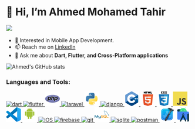 # 👋 Hi, I’m Ahmed Mohamed Tahir

![](https://komarev.com/ghpvc/?username=ahmedmt3)

- 👀 Interested in Mobile App Development.
- 📫 Reach me on <a href="https://www.linkedin.com/in/ahmedmt/" target="_blank">LinkedIn</a>
- 💬 Ask me about **Dart, Flutter, and Cross-Platform applications**

![Ahmed's GitHub stats](https://github-readme-stats.vercel.app/api?username=ahmedmt3)

<h3 align="left">Languages and Tools:</h3>
<p align="left">

<a href="https://dart.dev" target="_blank">
    <img src="https://www.vectorlogo.zone/logos/dartlang/dartlang-icon.svg" alt="dart" width="40" height="40"/>
  </a>
 <a href="https://flutter.dev" target="_blank">
    <img src="https://www.vectorlogo.zone/logos/flutterio/flutterio-icon.svg" alt="flutter" width="40" height="40"/>
 </a>
 <a href="https://www.php.net/" target="_blank">
    <img src="https://raw.githubusercontent.com/devicons/devicon/master/icons/php/php-original.svg" alt="php" width="40" height="40"/>
 </a>
 <a href="https://laravel.com/" target="_blank">
    <img src="https://icons.ly/laravel/#FF2D20" alt="laravel" width="40" height="40"/>
</a>
<a href="https://www.python.org/" target="_blank">
    <img src="https://raw.githubusercontent.com/devicons/devicon/master/icons/python/python-original.svg" alt="python" width="40" height="40"/>
</a>
 <a href="https://www.djangoproject.com/" target="_blank">
    <img src="https://www.vectorlogo.zone/logos/djangoproject/djangoproject-icon.svg" alt="django" width="40" height="40"/>
</a>
<a href="https://isocpp.org/" target="_blank">
    <img src="https://raw.githubusercontent.com/devicons/devicon/master/icons/cplusplus/cplusplus-original.svg" alt="c++" width="40" height="40"/>
</a>
  <a href="https://www.w3.org/html/" target="_blank">
    <img src="https://raw.githubusercontent.com/devicons/devicon/master/icons/html5/html5-original-wordmark.svg" alt="html5" width="40" height="40"/>
  </a>
  <a href="https://www.w3.org/Style/CSS/" target="_blank">
    <img src="https://raw.githubusercontent.com/devicons/devicon/master/icons/css3/css3-original-wordmark.svg" alt="css3" width="40" height="40"/>
  </a>
  <a href="https://developer.mozilla.org/en-US/docs/Web/JavaScript" target="_blank">
    <img src="https://raw.githubusercontent.com/devicons/devicon/master/icons/javascript/javascript-original.svg" alt="javascript" width="40" height="40"/>
  </a>
  <br>
  <a href="https://code.visualstudio.com/" target="_blank">
    <img src="https://raw.githubusercontent.com/devicons/devicon/master/icons/vscode/vscode-original.svg" alt="vscode" width="40" height="40"/>
  </a>
  <a href="https://developer.android.com" target="_blank">
    <img src="https://raw.githubusercontent.com/devicons/devicon/master/icons/android/android-original-wordmark.svg" alt="android" width="40" height="40"/>
  </a>
  <a href="https://developer.apple.com/" target="_blank">
    <img src="https://upload.wikimedia.org/wikipedia/commons/f/fa/Apple_logo_black.svg" alt="iOS" width="40" height="40"/>
  </a>
  <a href="https://firebase.google.com/" target="_blank">
    <img src="https://www.vectorlogo.zone/logos/firebase/firebase-icon.svg" alt="firebase" width="40" height="40"/>
  </a>
  <a href="https://git-scm.com/" target="_blank">
    <img src="https://www.vectorlogo.zone/logos/git-scm/git-scm-icon.svg" alt="git" width="40" height="40"/>
  </a>
  <a href="https://www.mysql.com/" target="_blank">
    <img src="https://raw.githubusercontent.com/devicons/devicon/master/icons/mysql/mysql-original-wordmark.svg" alt="mysql" width="40" height="40"/>
  </a>
  <a href="https://www.sqlite.org/" target="_blank">
    <img src="https://www.vectorlogo.zone/logos/sqlite/sqlite-icon.svg" alt="sqlite" width="40" height="40"/>
  </a>
  <a href="https://www.postman.com/" target="_blank">
    <img src="https://www.vectorlogo.zone/logos/getpostman/getpostman-icon.svg" alt="postman" width="40" height="40"/>
  </a>
  <a href="https://developer.apple.com/xcode/" target="_blank">
    <img src="https://raw.githubusercontent.com/devicons/devicon/master/icons/xcode/xcode-original.svg" alt="xcode" width="40" height="40"/>
  </a>
  <a href="https://developer.android.com/studio" target="_blank">
    <img src="https://raw.githubusercontent.com/devicons/devicon/master/icons/androidstudio/androidstudio-original.svg" alt="android studio" width="40" height="40"/>
  </a>
</p>

<!---
ahmedmt3/ahmedmt3 is a ✨ special ✨ repository because its `README.md` (this file) appears on your GitHub profile.
You can click the Preview link to take a look at your changes.
--->
